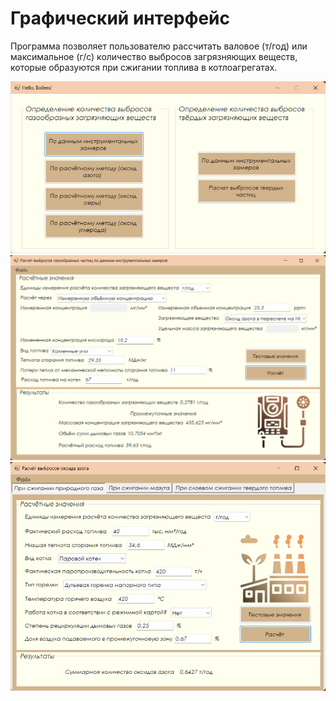 # Графический интерфейс
Программа позволяет пользователю рассчитать валовое (т/год) или максимальное (г/с) количество выбросов загрязняющих веществ, которые образуются при сжигании топлива в котлоагрегатах.

![DesignApi](https://github.com/Dashulken/Boilers/blob/main/Docs/Main.jpg)
![DesignApi](https://github.com/Dashulken/Boilers/blob/main/Docs/Second.jpg)
![DesignApi](https://github.com/Dashulken/Boilers/blob/main/Docs/Third.jpg)